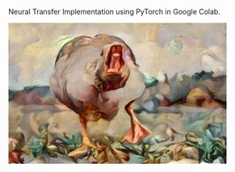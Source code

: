 Neural Transfer Implementation using PyTorch in Google Colab.

![Result](https://github.com/jenk1/AI-In/blob/master/Art/Results/result3.jpg?raw=true)
